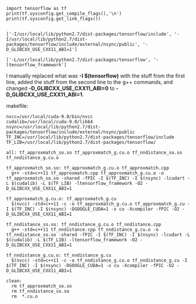 
    import tensorflow as tf
    print(tf.sysconfig.get_compile_flags(),'\n')
    print(tf.sysconfig.get_link_flags())
    
    
    ['-I/usr/local/lib/python2.7/dist-packages/tensorflow/include', '-I/usr/local/lib/python2.7/dist-packages/tensorflow/include/external/nsync/public', '-D_GLIBCXX_USE_CXX11_ABI=1'] 

    ['-L/usr/local/lib/python2.7/dist-packages/tensorflow', '-ltensorflow_framework']
    

I manually replaced what was **-I $(tensorflow)** with the stuff from the first line, added the stuff from the second line to the g++ commands, and changed **-D_GLIBCXX_USE_CXX11_ABI=0** to **-D_GLIBCXX_USE_CXX11_ABI=1**.

makefile:

    nvcc=/usr/local/cuda-9.0/bin/nvcc
    cudalib=/usr/local/cuda-9.0/lib64
    nsync=/usr/local/lib/python2.7/dist-packages/tensorflow/include/external/nsync/public
    TF_INC=/usr/local/lib/python2.7/dist-packages/tensorflow/include
    TF_LIB=/usr/local/lib/python2.7/dist-packages/tensorflow/

    all: tf_approxmatch_so.so tf_approxmatch_g.cu.o tf_nndistance_so.so tf_nndistance_g.cu.o

    tf_approxmatch_so.so: tf_approxmatch_g.cu.o tf_approxmatch.cpp
      g++ -std=c++11 tf_approxmatch.cpp tf_approxmatch_g.cu.o -o tf_approxmatch_so.so -shared -fPIC -I $(TF_INC) -I $(nsync) -lcudart -L $(cudalib) -L $(TF_LIB) -ltensorflow_framework -O2 -D_GLIBCXX_USE_CXX11_ABI=1

    tf_approxmatch_g.cu.o: tf_approxmatch_g.cu
      $(nvcc) -std=c++11 -c -o tf_approxmatch_g.cu.o tf_approxmatch_g.cu -I $(TF_INC) -I $(nsync) -DGOOGLE_CUDA=1 -x cu -Xcompiler -fPIC -O2 -D_GLIBCXX_USE_CXX11_ABI=1

    tf_nndistance_so.so: tf_nndistance_g.cu.o tf_nndistance.cpp
      g++ -std=c++11 tf_nndistance.cpp tf_nndistance_g.cu.o -o tf_nndistance_so.so -shared -fPIC -I $(TF_INC) -I $(nsync) -lcudart -L $(cudalib) -L $(TF_LIB) -ltensorflow_framework -O2 -D_GLIBCXX_USE_CXX11_ABI=1

    tf_nndistance_g.cu.o: tf_nndistance_g.cu
      $(nvcc) -std=c++11 -c -o tf_nndistance_g.cu.o tf_nndistance_g.cu -I $(TF_INC) -I $(nsync) -DGOOGLE_CUDA=1 -x cu -Xcompiler -fPIC -O2 -D_GLIBCXX_USE_CXX11_ABI=1

    clean:
      rm tf_approxmatch_so.so
      rm tf_nndistance_so.so
      rm  *.cu.o 
